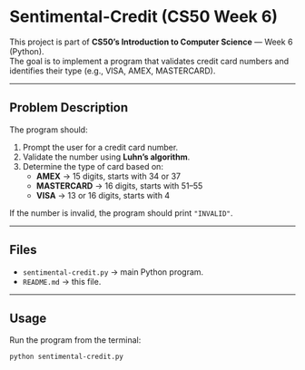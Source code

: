 # Sentimental-Credit (CS50 Week 6)

This project is part of **CS50’s Introduction to Computer Science** — Week 6 (Python).  
The goal is to implement a program that validates credit card numbers and identifies their type (e.g., VISA, AMEX, MASTERCARD).

---

## Problem Description

The program should:

1. Prompt the user for a credit card number.
2. Validate the number using **Luhn’s algorithm**.
3. Determine the type of card based on:
   - **AMEX** → 15 digits, starts with 34 or 37
   - **MASTERCARD** → 16 digits, starts with 51–55
   - **VISA** → 13 or 16 digits, starts with 4

If the number is invalid, the program should print `"INVALID"`.

---

## Files

- `sentimental-credit.py` → main Python program.
- `README.md` → this file.

---

## Usage

Run the program from the terminal:

```bash
python sentimental-credit.py
